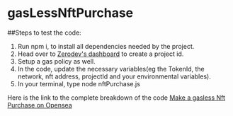 # gasLessNftPurchase

##Steps to test the code:
1. Run npm i, to install all dependencies needed by the project.
2. Head over to [Zerodev's dashboard](https://dashboard.zerodev.app) to create a project id.
3. Setup a gas policy as well.
4. In the code, update the necessary variables(eg the TokenId, the network, nft address, projectId and your environmental variables).
5. In your terminal, type node nftPurchase.js 

Here is the link to the complete breakdown of the code
[Make a gasless Nft Purchase on Opensea](https://jelo4kul.substack.com/p/account-abstraction-purchase-an-nft)
